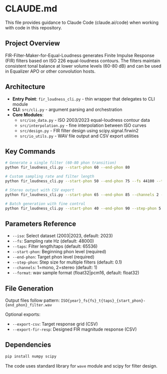 # CLAUDE.md

This file provides guidance to Claude Code (claude.ai/code) when working with code in this repository.

## Project Overview

FIR-Filter-Maker-for-Equal-Loudness generates Finite Impulse Response (FIR) filters based on ISO 226 equal-loudness contours. The filters maintain consistent tonal balance at lower volume levels (60-80 dB) and can be used in Equalizer APO or other convolution hosts.

## Architecture

- **Entry Point**: `fir_loudness_cli.py` - thin wrapper that delegates to CLI module
- **CLI**: `src/cli.py` - argument parsing and orchestration
- **Core Modules**:
  - `src/iso_data.py` - ISO 2003/2023 equal-loudness contour data
  - `src/interpolation.py` - fine interpolation between ISO curves
  - `src/design.py` - FIR filter design using scipy.signal.firwin2
  - `src/io_utils.py` - WAV file output and CSV export utilities

## Key Commands

```bash
# Generate a single filter (60-80 phon transition)
python fir_loudness_cli.py --start-phon 60 --end-phon 80

# Custom sampling rate and filter length
python fir_loudness_cli.py --start-phon 50 --end-phon 75 --fs 44100 --taps 8192

# Stereo output with CSV export
python fir_loudness_cli.py --start-phon 65 --end-phon 85 --channels 2 --export-csv

# Batch generation with fine control
python fir_loudness_cli.py --start-phon 40 --end-phon 90 --step-phon 5 --out-dir batch_output
```

## Parameters Reference

- `--iso`: Select dataset (2003|2023, default: 2023)
- `--fs`: Sampling rate Hz (default: 48000)
- `--taps`: Filter length/taps (default: 65536)
- `--start-phon`: Beginning phon level (required)
- `--end-phon`: Target phon level (required) 
- `--step-phon`: Step size for multiple filters (default: 0.1)
- `--channels`: 1=mono, 2=stereo (default: 1)
- `--format`: wav sample format (float32|pcm16, default: float32)

## File Generation

Output files follow pattern: `ISO{year}_fs{fs}_t{taps}_{start_phon}-{end_phon}_filter.wav`

Optional exports:
- `--export-csv`: Target response grid (CSV)
- `--export-fir-resp`: Designed FIR magnitude response (CSV)

## Dependencies

```bash
pip install numpy scipy
```

The code uses standard library for `wave` module and scipy for filter design.